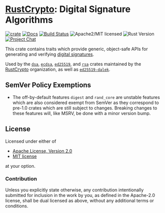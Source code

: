 # [RustCrypto]: Digital Signature Algorithms

[![crate][crate-image]][crate-link]
[![Docs][docs-image]][docs-link]
[![Build Status][build-image]][build-link]
![Apache2/MIT licensed][license-image]
![Rust Version][rustc-image]
[![Project Chat][chat-image]][chat-link]

This crate contains traits which provide generic, object-safe APIs for
generating and verifying [digital signatures].

Used by the [`dsa`], [`ecdsa`], [`ed25519`], and [`rsa`] crates maintained by
the [RustCrypto] organization, as well as [`ed25519-dalek`].

## SemVer Policy Exemptions

- The off-by-default features `digest` and `rand_core` are unstable features 
  which are also considered exempt from SemVer as they correspond to pre-1.0
  crates which are still subject to changes. Breaking changes to these features
  will, like MSRV, be done with a minor version bump.

## License

Licensed under either of

 * [Apache License, Version 2.0](http://www.apache.org/licenses/LICENSE-2.0)
 * [MIT license](http://opensource.org/licenses/MIT)

at your option.

### Contribution

Unless you explicitly state otherwise, any contribution intentionally submitted
for inclusion in the work by you, as defined in the Apache-2.0 license, shall be
dual licensed as above, without any additional terms or conditions.

[//]: # (badges)

[crate-image]:  https://img.shields.io/crates/v/signature
[crate-link]: https://crates.io/crates/signature
[docs-image]: https://docs.rs/signature/badge.svg
[docs-link]: https://docs.rs/signature/
[build-image]: https://github.com/RustCrypto/traits/actions/workflows/signature.yml/badge.svg?branch=master
[build-link]: https://github.com/RustCrypto/traits/actions/workflows/signature.yml?query=branch:master
[license-image]: https://img.shields.io/badge/license-Apache2.0/MIT-blue.svg
[rustc-image]: https://img.shields.io/badge/rustc-1.85+-blue.svg
[chat-image]: https://img.shields.io/badge/zulip-join_chat-blue.svg
[chat-link]: https://rustcrypto.zulipchat.com/#narrow/stream/260048-signatures

[//]: # (links)

[RustCrypto]: https://github.com/RustCrypto/
[digital signatures]: https://en.wikipedia.org/wiki/Digital_signature
[`dsa`]: https://github.com/RustCrypto/signatures/tree/master/dsa
[`ecdsa`]: https://github.com/RustCrypto/signatures/tree/master/ecdsa
[`ed25519`]: https://github.com/RustCrypto/signatures/tree/master/ed25519
[`ed25519-dalek`]: https://github.com/dalek-cryptography/ed25519-dalek
[`rsa`]: https://github.com/RustCrypto/RSA
